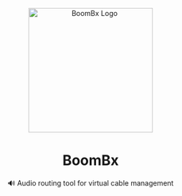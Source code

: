 <p align="center">
  <img src="https://github.com/user-attachments/assets/9e5ca822-ec6d-47b5-8ef6-70cfbce3b7db" width="250" alt="BoomBx Logo">
</p>

<h1 align="center">BoomBx</h1>

<p align="center">
  🔊 Audio routing tool for virtual cable management
</p>
